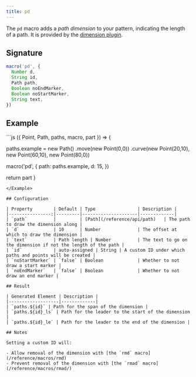 ```yaml
---
title: pd
---
```


The `pd` macro adds a _path dimension_ to your pattern, indicating the length
of a path.  It is provided by the [dimension
plugin](/reference/plugins/dimension/).

## Signature

```js
macro('pd', {
  Number d,
  String id,
  Path path,
  Boolean noEndMarker,
  Boolean noStartMarker,
  String text,
})
```

## Example

<Example caption="An example of a path dimension with the pd macro">
```js
({ Point, Path, paths, macro, part }) => {

  paths.example = new Path()
    .move(new Point(0,0))
    .curve(new Point(20,10), new Point(60,10), new Point(80,0))

  macro('pd', {
    path: paths.example,
    d: 15,
  })

  return part
}
```
</Example>

## Configuration

| Property        | Default | Type                | Description |
|----------------:|---------|---------------------|-------------|
| `path`          |         | [Path](/reference/api/path)   | The path to draw the dimension along |
| `d`             | 10      | Number              | The offset at which to draw the dimension |
| `text`          | Path length | Number          | The text to go on the dimension if not the length of the path |
| `id`            | auto-assigned | String | A custom ID under which paths and points will be created |
| `noStartMarker` | `false` | Boolean             | Whether to not draw a start marker |
| `noEndMarker`   | `false` | Boolean             | Whether to not draw an end marker |

## Result

| Generated Element | Description |
|-------------------|-------------|
| `paths.${id}` | Path for the span of the dimension |
| `paths.${id}_ls` | Path for the leader to the start of the dimension |
| `paths.${id}_le` | Path for the leader to the end of the dimension |

## Notes

Setting a custom ID will:

- Allow removal of the dimension with [the `rmd` macro](/reference/macros/rmd)
- Prevent removal of the dimension with [the `rmad` macro](/reference/macros/rmad/)
